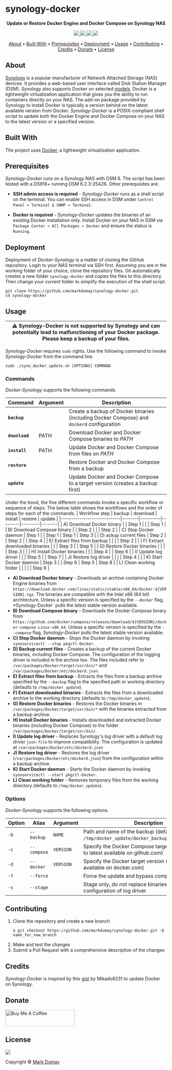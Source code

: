 # synology-docker

<!-- Tagline -->
<p align="center">
    <b>Update or Restore Docker Engine and Docker Compose on Synology NAS</b>
    <br />
</p>


<!-- Badges -->
<p align="center">
    <a href="https://github.com/markdumay/synology-docker/commits/master" alt="Last commit">
        <img src="https://img.shields.io/github/last-commit/markdumay/synology-docker.svg" />
    </a>
    <a href="https://github.com/markdumay/synology-docker/issues" alt="Issues">
        <img src="https://img.shields.io/github/issues/markdumay/synology-docker.svg" />
    </a>
    <a href="https://github.com/markdumay/synology-docker/pulls" alt="Pulls">
        <img src="https://img.shields.io/github/issues-pr-raw/markdumay/synology-docker.svg" />
    </a>
    <a href="https://github.com/markdumay/synology-docker/blob/master/LICENSE" alt="License">
        <img src="https://img.shields.io/github/license/markdumay/synology-docker.svg" />
    </a>
</p>

<!-- Table of Contents -->
<p align="center">
  <a href="#about">About</a> •
  <a href="#built-with">Built With</a> •
  <a href="#prerequisites">Prerequisites</a> •
  <a href="#deployment">Deployment</a> •
  <a href="#usage">Usage</a> •
  <a href="#contributing">Contributing</a> •
  <a href="#credits">Credits</a> •
  <a href="#donate">Donate</a> •
  <a href="#license">License</a>
</p>


## About
[Synology][synology_url] is a popular manufacturer of Network Attached Storage (NAS) devices. It provides a web-based user interface called Disk Station Manager (DSM). Synology also supports Docker on selected [models][synology_docker]. Docker is a lightweight virtualization application that gives you the ability to run containers directly on your NAS. The add-on package provided by Synology to install Docker is typically a version behind on the latest available version from Docker. *Synology-Docker* is a POSIX-compliant shell script to update both the Docker Engine and Docker Compose on your NAS to the latest version or a specified version.

<!-- TODO: add tutorial deep-link 
Detailed background information is available on the author's [personal blog][blog].
-->

## Built With
The project uses [Docker][docker_url], a lightweight virtualization application.

## Prerequisites
*Synology-Docker* runs on a Synology NAS with DSM 6. The script has been tested with a DS918+ running DSM 6.2.3-25426. Other prerequisites are:

* **SSH admin access is required** - *Synology-Docker* runs as a shell script on the terminal. You can enable SSH access in DSM under `Control Panel ➡ Terminal & SNMP ➡ Terminal`.

* **Docker is required** - *Synology-Docker* updates the binaries of an existing Docker installation only. Install Docker on your NAS in DSM via `Package Center ➡ All Packages ➡ Docker` and ensure the status is `Running`.


## Deployment
Deployment of *Docker-Synology* is a matter of cloning the GitHub repository. Login to your NAS terminal via SSH first. Assuming you are in the working folder of your choice, clone the repository files. Git automatically creates a new folder `synology-docker` and copies the files to this directory. Then change your current folder to simplify the execution of the shell script.

```console
git clone https://github.com/markdumay/synology-docker.git
cd synology-docker
```

<!-- TODO: TEST CHMOD -->

## Usage

| :warning: Synology-Docker is not supported by Synology and can potentially lead to malfunctioning of your Docker package. Please keep a backup of your files. |
| --- |

*Synology-Docker* requires `sudo` rights. Use the following command to invoke *Synology-Docker* from the command line.

```
sudo ./syno_docker_update.sh [OPTIONS] COMMAND
```

### Commands
*Docker-Synology* supports the following commands. 

| Command       | Argument  | Description |
|---------------|-----------|-------------|
| **`backup`**    |           | Create a backup of Docker binaries (including Docker Compose) and `dockerd` configuration |
| **`download`**  | PATH      | Download Docker and Docker Compose binaries to *PATH* |
| **`install`**   | PATH      | Update Docker and Docker Compose from files on *PATH* |
| **`restore`**   |           | Restore Docker and Docker Compose from a backup |
| **`update`**    |           | Update Docker and Docker Compose to a target version (creates a backup first) |

Under the hood, the five different commands invoke a specific workflow or sequence of steps. The below table shows the workflows and the order of steps for each of the commands.
| Workflow step               | backup | download | install | restore | update |
|-----------------------------|--------|----------|---------|---------|--------|
| A) Download Docker binary      |        | Step 1   |         |         | Step 1 |
| B) Download Compose binary     |        | Step 2   |         |         | Step 2 |
| C) Stop Docker daemon          | Step 1 |          | Step 1  | Step 1  | Step 3 |
| D) ackup current files        | Step 2 |          | Step 2  |         | Step 4 |
| E) Extract files from backup   |        |          |         | Step 2  |        |
| F) Extract downloaded binaries |        |          | Step 3  |         | Step 5 |
| G) Restore Docker binaries     |        |          |         | Step 3  |        |
| H) Install Docker binaries     |        |          | Step 4  |         | Step 6 |
| I) Update log driver           |        |          | Step 5  |         | Step 7 |
| J) Restore log driver          |        |          |         | Step 4  |        |
| K) Start Docker daemon         | Step 3 |          | Step 6  | Step 5  | Step 8 |
| L) Clean working folder        |        |          |         |         | Step 9 |

* **A) Download Docker binary** - Downloads an archive containing Docker Engine binaries from `https://download.docker.com/linux/static/stable/x86_64/docker-${VERSION}.tgz`. The binaries are compatible with the Intel x86 (64 bit) architecture. Unless a specific version is specified by the `--docker` flag, *Synology-Docker` pulls the latest stable version available.
* **B) Download Compose binary** - Downloads the Docker Compose binary from `https://github.com/docker/compose/releases/download/${VERSION}/docker-compose-Linux-x86_64`. Unless a specific version is specified by the `--compose` flag, *Synology-Docker* pulls the latest stable version available.
* **C) Stop Docker daemon** - Stops the Docker daemon by invoking `synoservicectl --stop pkgctl-Docker`.
* **D) Backup current files** - Creates a backup of the current Docker binaries, including Docker Compose. The configuration of the logging driver is included in the archive too. The files included refer to `/var/packages/Docker/target/usr/bin/*` and `/var/packages/Docker/etc/dockerd.json`.
* **E) Extract files from backup** - Extracts the files from a backup archive specified by the `--backup` flag to the specified path or working directory (defaults to `/tmp/docker_update`). 
* **F) Extract downloaded binaries** - Extracts the files from a downloaded archive to the working directory (defaults to `/tmp/docker_update`). 
* **G) Restore Docker binaries** - Restores the Docker binaries in `/var/packages/Docker/target/usr/bin/*` with the binaries extracted from a backup archive.
* **H) Install Docker binaries** - Installs downloaded and extracted Docker binaries (including Docker Compose) to the folder `/var/packages/Docker/target/usr/bin/`.
* **I) Update log driver** - Replaces Synology's log driver with a default log driver `json-file` to improve compatibility. The configuration is updated at `/var/packages/Docker/etc/dockerd.json`
* **J) Restore log driver** - Restores the log driver (`/var/packages/Docker/etc/dockerd.json`) from the configuration within a backup archive.
* **K) Start Docker daemon** - Starts the Docker daemon by invoking `synoservicectl --start pkgctl-Docker`.
* **L) Clean working folder** - Removes temporary files from the working directory (defaults to `/tmp/docker_update`).


### Options
*Docker-Synology* supports the following options. 

| Option      | Alias       | Argument   | Description |
|-------------|-------------|------------|-------------|
| `-b`        | `--backup`  | `NAME`     | Path and name of the backup (defaults to `/tmp/docker_update/docker_backup_YYMMDDHHMMSS.tgz`) |
| `-c`        | `--compose` | `VERSION`  | Specify the Docker Compose target version (defaults to latest available on github.com) |
| `-d`        | `--docker`  | `VERSION`  | Specify the Docker target version (defaults to latest available on docker.com) |
| `-f`        | `--force`   |            | Force the update and bypass compatibility checks |
| `-s`        | `--stage`   |            | Stage only, do not replace binaries or the configuration of log driver |


## Contributing
1. Clone the repository and create a new branch 
    ```
    $ git checkout https://github.com/markdumay/synology-docker.git -b name_for_new_branch
    ```
2. Make and test the changes
3. Submit a Pull Request with a comprehensive description of the changes

## Credits
*Synology-Docker* is inspired by this [gist][gist_mikado8231] by Mikado8231 to update Docker on Synology.

## Donate
<a href="https://www.buymeacoffee.com/markdumay" target="_blank"><img src="https://cdn.buymeacoffee.com/buttons/lato-orange.png" alt="Buy Me A Coffee" style="height: 51px !important;width: 217px !important;"></a>

## License
<a href="https://github.com/markdumay/synology-docker/blob/master/LICENSE" alt="License">
    <img src="https://img.shields.io/github/license/markdumay/synology-docker.svg" />
</a>

Copyright © [Mark Dumay][blog]



<!-- MARKDOWN PUBLIC LINKS -->
[synology_url]: https://www.synology.com
[synology_docker]: https://www.synology.com/en-us/dsm/packages/Docker
[gist_mikado8231]: https://gist.github.com/Mikado8231/bf207a019373f9e539af4d511ae15e0d

[acmesh_deploy]: https://github.com/acmesh-official/acme.sh/wiki/deployhooks
[acmesh_url]: https://acme.sh
[crontab_guru]: https://crontab.guru
[docker_url]: https://docker.com
[luka_wildcard]: https://www.blackvoid.club/lets-encrypt-docker-wild-card-certs/
[markus_renew]: https://lippertmarkus.com/2020/03/14/synology-le-dns-auto-renew/
[swarm_init]: https://docs.docker.com/engine/reference/commandline/swarm_init/
[xfelix_letsencrypt]: https://www.xfelix.com/2017/06/synology-letsencrypt-dns-01-cert-issue-and-install/

<!-- MARKDOWN MAINTAINED LINKS -->
<!-- TODO: add blog link
[blog]: https://markdumay.com
-->
[blog]: https://github.com/markdumay
[repository]: https://github.com/markdumay/synology-docker.git